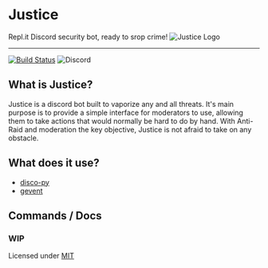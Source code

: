 # Justice

Repl.it Discord security bot, ready to srop crime!
![Justice Logo](https://cdn.discordapp.com/attachments/445724289552089089/549364593563009024/Justice_Discord_128x.png)

---

[![Build Status](https://travis-ci.org/repl-it-discord/Justice.svg?branch=master)](https://travis-ci.org/repl-it-discord/Justice)
![Discord](https://img.shields.io/discord/437048931827056642.svg?label=Repl.it%20Discord)

## What is Justice?

Justice is a discord bot built to vaporize any and all threats. It's main purpose is to provide a simple interface for
moderators to use, allowing them to take actions that would normally be hard to do by hand. With Anti-Raid and moderation
the key objective, Justice is not afraid to take on any obstacle.

## What does it use?

  * [disco-py](https://github.com/b1naryth1ef/disco)
  * [gevent](https://github.com/gevent/gevent)

## Commands / Docs

### WIP

Licensed under [MIT](https://github.com/repl-it-discord/Justice/blob/master/LICENSE)

